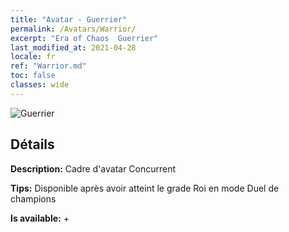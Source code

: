 ```yaml
---
title: "Avatar - Guerrier"
permalink: /Avatars/Warrior/
excerpt: "Era of Chaos  Guerrier"
last_modified_at: 2021-04-28
locale: fr
ref: "Warrior.md"
toc: false
classes: wide
---
```

 ![Guerrier](/images/a/avatarFrame_1.png)

## Détails

 **Description:** Cadre d'avatar Concurrent 

 **Tips:** Disponible après avoir atteint le grade Roi en mode Duel de champions 

 **Is available:**  + 

